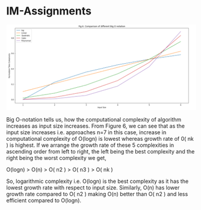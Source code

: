 # IM-Assignments

<img src="Comparison Figure.PNG">  

Big O-notation tells us, how the computational complexity of algorithm increases as input size increases. From Figure 6, we can see that as the input size increases i.e. approaches n=7 in this case, increase in computational complexity of O(logn) is lowest whereas growth rate of 0( nk ) is highest. If we arrange the growth rate of these 5 complexities in ascending order from left to right, the left being the best complexity and the right being the worst complexity we get,

O(logn) > O(n) > O( n2 ) > O( n3 ) > O( nk )

So, logarithmic complexity i.e. O(logn) is the best complexity as it has the lowest growth rate with respect to input size. Similarly, O(n) has lower growth rate compared to O( n2 ) making O(n) better than O( n2 ) and less efficient compared to O(logn).
